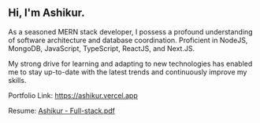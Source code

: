 <h2>Hi, I'm Ashikur.</h2>

<p>As a seasoned MERN stack developer, I possess a profound understanding of software architecture and database coordination. Proficient in NodeJS, MongoDB, JavaScript, TypeScript, ReactJS, and Next.JS.
</p>

<p> My strong drive for learning and adapting to new technologies has enabled me to stay up-to-date with the latest trends and continuously improve my skills.
</p>

Portfolio Link: https://ashikur.vercel.app

Resume: [Ashikur - Full-stack.pdf](https://github.com/Ashik045/ashikurme/files/12436058/Ashikur.-.Full-stack.pdf)
